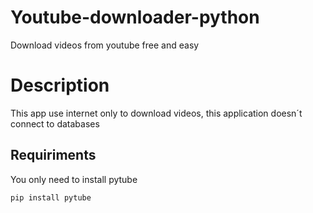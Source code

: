 # Youtube-downloader-python
Download videos from youtube free and easy

# Description
This app use internet only to download videos, this application doesn´t connect to databases

## Requiriments
You only need to install pytube

`pip install pytube`
